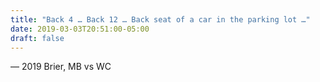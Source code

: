 ```yaml
---
title: "Back 4 … Back 12 … Back seat of a car in the parking lot …"
date: 2019-03-03T20:51:00-05:00
draft: false
---
```

— 2019 Brier, MB vs WC
<!--more--> 

